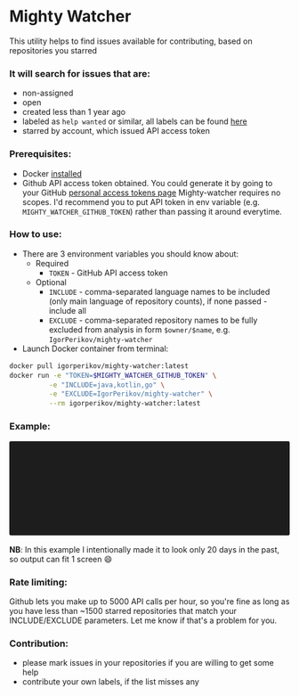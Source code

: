 # Mighty Watcher
This utility helps to find issues available for contributing, based on repositories you starred

### It will search for issues that are:
 - non-assigned 
 - open
 - created less than 1 year ago
 - labeled as `help wanted` or similar, all labels can be found [here](/src/main/kotlin/com/github/igorperikov/mightywatcher/service/LabelsService.kt)
 - starred by account, which issued API access token 

### Prerequisites:
 - Docker [installed][1]
 - Github API access token obtained. You could generate it by going to your GitHub [personal access tokens page][2]
  Mighty-watcher requires no scopes. 
  I'd recommend you to put API token in env variable (e.g. `MIGHTY_WATCHER_GITHUB_TOKEN`) rather than passing it around everytime.  

### How to use:
 - There are 3 environment variables you should know about:
   - Required
     - `TOKEN` - GitHub API access token
   - Optional
     - `INCLUDE` - comma-separated language names to be included (only main language of repository counts), if none passed - include all 
     - `EXCLUDE` - comma-separated repository names to be fully excluded from analysis in form `$owner/$name`, e.g. `IgorPerikov/mighty-watcher`
 - Launch Docker container from terminal: 
 ```sh
docker pull igorperikov/mighty-watcher:latest
docker run -e "TOKEN=$MIGHTY_WATCHER_GITHUB_TOKEN" \
           -e "INCLUDE=java,kotlin,go" \
           -e "EXCLUDE=IgorPerikov/mighty-watcher" \
           --rm igorperikov/mighty-watcher:latest
 ```

### Example:
<p align="center"><img src="/docs/example.gif?raw=true"/></p>

**NB**: In this example I intentionally made it to look only 20 days in the past, so output can fit 1 screen :smile:

### Rate limiting:
Github lets you make up to 5000 API calls per hour, so you're fine as long as you have less than ~1500 starred repositories
that match your INCLUDE/EXCLUDE parameters. Let me know if that's a problem for you.

### Contribution:
 - please mark issues in your repositories if you are willing to get some help
 - contribute your own labels, if the list misses any

[1]: https://docs.docker.com/install/
[2]: https://github.com/settings/tokens
